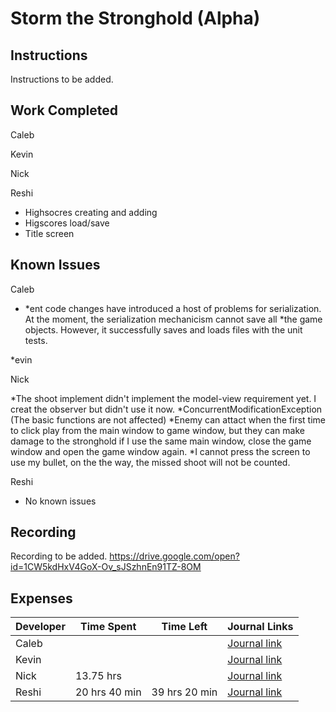 # Storm the Stronghold (Alpha)
## Instructions
Instructions to be added.

## Work Completed
Caleb

Kevin

Nick

Reshi

* Highsocres creating and adding
* Higscores  load/save
* Title screen
## Known Issues
Caleb
* *ent code changes have introduced a host of problems for serialization. At the moment, the serialization mechanicism cannot save all *the game objects. However, it successfully saves and loads files with the unit tests. 

*evin

Nick

*The shoot implement didn't implement the model-view requirement yet. I creat the observer but didn't use it now.
*ConcurrentModificationException (The basic functions are not affected)
*Enemy can attact when the first time to click play from the main window to game window, but they can make damage to the stronghold if I use the same main window, close the game window and open the game window again.
*I cannot press the screen to use my bullet, on the the way, the missed shoot will not be counted.

Reshi

* No known issues

## Recording
Recording to be added.
https://drive.google.com/open?id=1CW5kdHxV4GoX-Ov_sJSzhnEn91TZ-8OM

## Expenses
Developer|Time Spent|Time Left|Journal Links                                                     
---------|----------|---------|--------------
|Caleb|         |         |[Journal link](https://github.com/stormthebuilding/sixtyhours/wiki/NguyenJournal)
|Kevin|   | |[Journal link](https://github.com/stormthebuilding/sixtyhours/wiki/HansenJournal)
|Nick| 13.75 hrs | |[Journal link](https://github.com/stormthebuilding/sixtyhours/wiki/NickJournal)
|Reshi|20 hrs 40 min | 39 hrs 20 min|[Journal link](https://github.com/stormthebuilding/sixtyhours/wiki/ReshiJournal)
